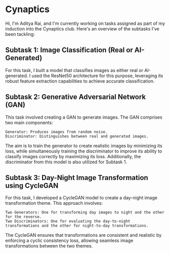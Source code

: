 # Cynaptics
  Hi, I'm Aditya Rai, and I'm currently working on tasks assigned as part of my induction into the Cynaptics club. Here's an overview of the subtasks I've been tackling:

## Subtask 1: Image Classification (Real or AI-Generated)
  For this task, I built a model that classifies images as either real or AI-generated. I used the ResNet50 architecture for this purpose, leveraging its robust feature      extraction capabilities to achieve accurate classification.

## Subtask 2: Generative Adversarial Network (GAN)
  This task involved creating a GAN to generate images. The GAN comprises two main components:

    Generator: Produces images from random noise.
    Discriminator: Distinguishes between real and generated images.
  
  The aim is to train the generator to create realistic images by minimizing its loss, while simultaneously training the discriminator to improve its ability to classify     images correctly by maximizing its loss. Additionally, the discriminator from this model is also utilized for Subtask 1.

## Subtask 3: Day-Night Image Transformation using CycleGAN
  For this task, I developed a CycleGAN model to create a day-night image transformation theme. This approach involves:

    Two Generators: One for transforming day images to night and the other for the reverse.
    Two Discriminators: One for evaluating the day-to-night transformations and the other for night-to-day transformations.

  The CycleGAN ensures that transformations are consistent and realistic by enforcing a cyclic consistency loss, allowing seamless image transformations between the two      themes.
